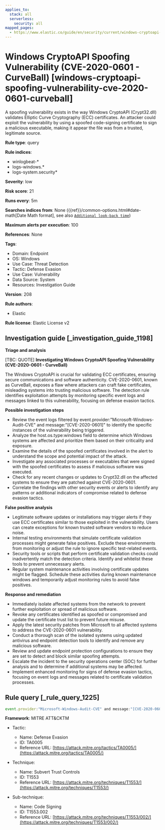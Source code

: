 ```yaml
---
applies_to:
  stack: all
  serverless:
    security: all
mapped_pages:
  - https://www.elastic.co/guide/en/security/current/windows-cryptoapi-spoofing-vulnerability-cve-2020-0601-curveball.html
---
```


# Windows CryptoAPI Spoofing Vulnerability (CVE-2020-0601 - CurveBall) [windows-cryptoapi-spoofing-vulnerability-cve-2020-0601-curveball]

A spoofing vulnerability exists in the way Windows CryptoAPI (Crypt32.dll) validates Elliptic Curve Cryptography (ECC) certificates. An attacker could exploit the vulnerability by using a spoofed code-signing certificate to sign a malicious executable, making it appear the file was from a trusted, legitimate source.

**Rule type**: query

**Rule indices**:

* winlogbeat-*
* logs-windows.*
* logs-system.security*

**Severity**: low

**Risk score**: 21

**Runs every**: 5m

**Searches indices from**: None ({{ref}}/common-options.html#date-math[Date Math format], see also [`Additional look-back time`](docs-content://solutions/security/detect-and-alert/create-detection-rule.md#rule-schedule))

**Maximum alerts per execution**: 100

**References**: None

**Tags**:

* Domain: Endpoint
* OS: Windows
* Use Case: Threat Detection
* Tactic: Defense Evasion
* Use Case: Vulnerability
* Data Source: System
* Resources: Investigation Guide

**Version**: 208

**Rule authors**:

* Elastic

**Rule license**: Elastic License v2

## Investigation guide [_investigation_guide_1198]

**Triage and analysis**

[TBC: QUOTE]
**Investigating Windows CryptoAPI Spoofing Vulnerability (CVE-2020-0601 - CurveBall)**

The Windows CryptoAPI is crucial for validating ECC certificates, ensuring secure communications and software authenticity. CVE-2020-0601, known as CurveBall, exposes a flaw where attackers can craft fake certificates, misleading systems into trusting malicious software. The detection rule identifies exploitation attempts by monitoring specific event logs and messages linked to this vulnerability, focusing on defense evasion tactics.

**Possible investigation steps**

* Review the event logs filtered by event.provider:"Microsoft-Windows-Audit-CVE" and message:"[CVE-2020-0601]" to identify the specific instances of the vulnerability being triggered.
* Analyze the host.os.type:windows field to determine which Windows systems are affected and prioritize them based on their criticality and exposure.
* Examine the details of the spoofed certificates involved in the alert to understand the scope and potential impact of the attack.
* Investigate any associated processes or executables that were signed with the spoofed certificates to assess if malicious software was executed.
* Check for any recent changes or updates to Crypt32.dll on the affected systems to ensure they are patched against CVE-2020-0601.
* Correlate the findings with other security events or alerts to identify any patterns or additional indicators of compromise related to defense evasion tactics.

**False positive analysis**

* Legitimate software updates or installations may trigger alerts if they use ECC certificates similar to those exploited in the vulnerability. Users can create exceptions for known trusted software vendors to reduce noise.
* Internal testing environments that simulate certificate validation processes might generate false positives. Exclude these environments from monitoring or adjust the rule to ignore specific test-related events.
* Security tools or scripts that perform certificate validation checks could inadvertently match the detection criteria. Identify and whitelist these tools to prevent unnecessary alerts.
* Regular system maintenance activities involving certificate updates might be flagged. Schedule these activities during known maintenance windows and temporarily adjust monitoring rules to avoid false positives.

**Response and remediation**

* Immediately isolate affected systems from the network to prevent further exploitation or spread of malicious software.
* Revoke any certificates identified as spoofed or compromised and update the certificate trust list to prevent future misuse.
* Apply the latest security patches from Microsoft to all affected systems to address the CVE-2020-0601 vulnerability.
* Conduct a thorough scan of the isolated systems using updated antivirus and endpoint detection tools to identify and remove any malicious software.
* Review and update endpoint protection configurations to ensure they are set to detect and block similar spoofing attempts.
* Escalate the incident to the security operations center (SOC) for further analysis and to determine if additional systems may be affected.
* Implement enhanced monitoring for signs of defense evasion tactics, focusing on event logs and messages related to certificate validation processes.


## Rule query [_rule_query_1225]

```js
event.provider:"Microsoft-Windows-Audit-CVE" and message:"[CVE-2020-0601]" and host.os.type:windows
```

**Framework**: MITRE ATT&CKTM

* Tactic:

    * Name: Defense Evasion
    * ID: TA0005
    * Reference URL: [https://attack.mitre.org/tactics/TA0005/](https://attack.mitre.org/tactics/TA0005/)

* Technique:

    * Name: Subvert Trust Controls
    * ID: T1553
    * Reference URL: [https://attack.mitre.org/techniques/T1553/](https://attack.mitre.org/techniques/T1553/)

* Sub-technique:

    * Name: Code Signing
    * ID: T1553.002
    * Reference URL: [https://attack.mitre.org/techniques/T1553/002/](https://attack.mitre.org/techniques/T1553/002/)




